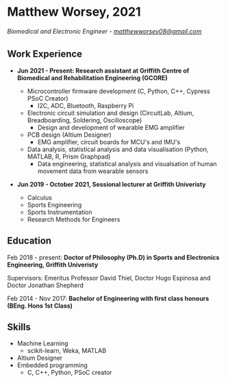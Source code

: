 # Matthew Worsey,   2021
###### Biomedical and Electronic Engineer -  matthewworsey08@gmail.com

## Work Experience
- **Jun 2021 - Present:       Research assistant at Griffith Centre of Biomedical and Rehabilitation Engineering (GCORE)**
  - Microcontroller firmware development (C, Python, C++, Cypress PSoC Creator)
    - I2C, ADC, Bluetooth, Raspberry Pi
  - Electronic circuit simulation and design (CircuitLab, Altium, Breadboarding, Soldering, Oscilloscope)
    - Design and development of wearable EMG amplifier
  - PCB design (Altium Designer)
    - EMG amplifier, circuit boards for MCU's and IMU's
  - Data analysis, statistical analysis and data visualisation (Python, MATLAB, R, Prism Graphpad)
    - Data engineering, statistical analysis and visualsation of human movement data from wearable sensors  

- **Jun 2019 - October 2021, Sessional lecturer at Griffith Univeristy**
  - Calculus
  - Sports Engineering
  - Sports Instrumentation
  - Research Methods for Engineers


## Education 
Feb 2018 - present:       **Doctor of Philosophy (Ph.D) in Sports and Electronics Engineering, Griffith Univeristy**    
  
Supervisors: Emeritus Professor David Thiel, Doctor Hugo Espinosa and Doctor Jonathan Shepherd  
  
  
Feb 2014 - Nov 2017:       **Bachelor of Engineering with first class honours (BEng. Hons 1st Class)**

## Skills
- Machine Learning  
  - scikit-learn, Weka, MATLAB  
- Altium Designer  
- Embedded programming
  - C, C++, Python, PSoC creator
 
 



